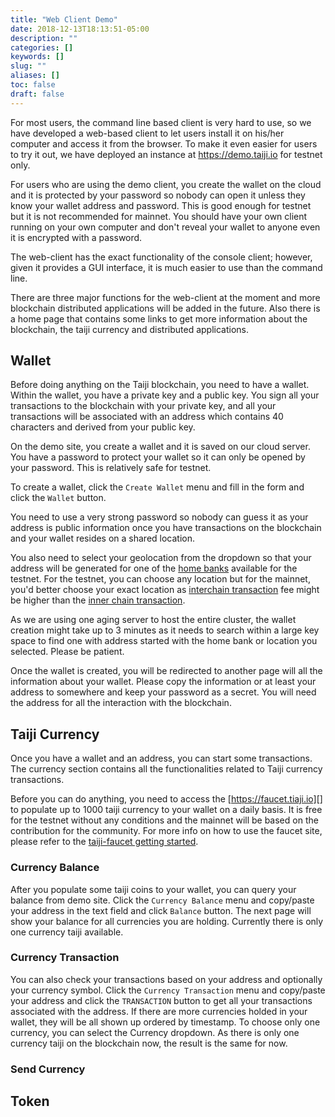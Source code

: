 ```yaml
---
title: "Web Client Demo"
date: 2018-12-13T18:13:51-05:00
description: ""
categories: []
keywords: []
slug: ""
aliases: []
toc: false
draft: false
---
```


For most users, the command line based client is very hard to use, so we have developed a web-based client to let users install it on his/her computer and access it from the browser. To make it even easier for users to try it out, we have deployed an instance at https://demo.taiji.io for testnet only. 

For users who are using the demo client, you create the wallet on the cloud and it is protected by your password so nobody can open it unless they know your wallet address and password. This is good enough for testnet but it is not recommended for mainnet. You should have your own client running on your own computer and don't reveal your wallet to anyone even it is encrypted with a password. 

The web-client has the exact functionality of the console client; however, given it provides a GUI interface, it is much easier to use than the command line. 


There are three major functions for the web-client at the moment and more blockchain distributed applications will be added in the future. Also there is a home page that contains some links to get more information about the blockchain, the taiji currency and distributed applications. 


## Wallet

Before doing anything on the Taiji blockchain, you need to have a wallet. Within the wallet, you have a private key and a public key. You sign all your transactions to the blockchain with your private key, and all your transactions will be associated with an address which contains 40 characters and derived from your public key. 

On the demo site, you create a wallet and it is saved on our cloud server. You have a password to protect your wallet so it can only be opened by your password. This is relatively safe for testnet. 

To create a wallet, click the `Create Wallet` menu and fill in the form and click the `Wallet` button. 

You need to use a very strong password so nobody can guess it as your address is public information once you have transactions on the blockchain and your wallet resides on a shared location.  

You also need to select your geolocation from the dropdown so that your address will be generated for one of the [home banks][] available for the testnet. For the testnet, you can choose any location but for the mainnet, you'd better choose your exact location as [interchain transaction][] fee might be higher than the [inner chain transaction][]. 

As we are using one aging server to host the entire cluster, the wallet creation might take up to 3 minutes as it needs to search within a large key space to find one with address started with the home bank or location you selected. Please be patient. 

Once the wallet is created, you will be redirected to another page will all the information about your wallet. Please copy the information or at least your address to somewhere and keep your password as a secret. You will need the address for all the interaction with the blockchain. 


## Taiji Currency

Once you have a wallet and an address, you can start some transactions. The currency section contains all the functionalities related to Taiji currency transactions. 

Before you can do anything, you need to access the [https://faucet.tiaji.io][] to populate up to 1000 taiji currency to your wallet on a daily basis. It is free for the testnet without any conditions and the mainnet will be based on the contribution for the community. For more info on how to use the faucet site, please refer to the [taiji-faucet getting started][].

### Currency Balance

After you populate some taiji coins to your wallet, you can query your balance from demo site. Click the `Currency Balance` menu and copy/paste your address in the text field and click `Balance` button. The next page will show your balance for all currencies you are holding. Currently there is only one currency taiji available. 

### Currency Transaction

You can also check your transactions based on your address and optionally your currency symbol. Click the `Currency Transaction` menu and copy/paste your address and click the `TRANSACTION` button to get all your transactions associated with the address. If there are more currencies holded in your wallet, they will be all shown up ordered by timestamp. To choose only one currency, you can select the Currency dropdown. As there is only one currency taiji on the blockchain now, the result is the same for now.

### Send Currency




## Token



[home banks]: /concept/home-bank/
[interchain transaction]: /concept/inter-tx/
[inner chain transaction]: /concept/inner-tx/
[https://faucet.tiaji.io]: https://faucet.tiaji.io
[taiji-faucet getting started]: /getting-started/taiji-faucet/
